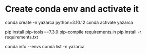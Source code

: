 # Create conda env and activate it
conda create -n yazarca python=3.10.12
conda activate yazarca

pip install pip-tools==7.3.0
pip-compile requirements.in
pip install -r requirements.txt

conda info --envs
conda list -n yazarca